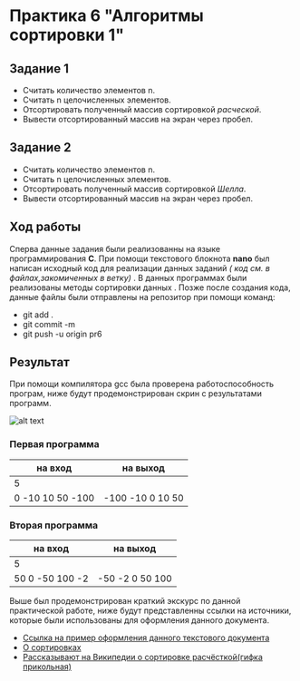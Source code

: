 # **Практика 6 "Алгоритмы сортировки 1"**

## **Задание 1**

- Считать количество элементов n.
- Считать n целочисленных элементов.
- Отсортировать полученный массив сортировкой *расческой*.
-  Вывести отсортированный массив на экран через пробел.

## **Задание 2**

- Считать количество элементов n.
-  Считать n целочисленных элементов.
-  Отсортировать полученный массив сортировкой *Шелла*.
- Вывести отсортированный массив на экран через пробел.

## **Ход работы**

Сперва данные задания были реализованны на языке программирования **C**. При помощи текстового блокнота **nano** был написан исходный код для реализации данных заданий _( код см. в файлах,закомиченных в ветку)_ . В данных программах были реализованы  методы сортировки данных  . Позже после создания кода, данные файлы были отправлены на репозитор при помощи команд:
  - git add .  
  - git commit -m
  - git push -u origin pr6
  
  ##  Результат 
  
  При помощи компилятора gcc была проверена работоспособность програм, ниже будут продемонстрирован скрин с результатами программ.
  
  ![alt text](https://pp.userapi.com/c855216/v855216544/2e6cf/UE13mpIf6r4.jpg)
  
   ### Первая программа 
 
| на вход        |  на выход      | 
| -------------- |:--------------:| 
| 5              |                |
|0 -10 10 50 -100|-100 -10 0 10 50|   

  ### Вторая программа
 
| на вход        |  на выход      | 
| -------------- |:--------------:| 
| 5              |                |
|50 0 -50 100 -2 |-50 -2 0 50 100 |

  Выше был продемонстрирован краткий экскурс по данной практической работе, ниже будут представленны ссылки на источники, которые были использованы для оформления данного документа.
 
 - [Ссылка на пример оформления данного текстового документа](https://github.com/adam-p/markdown-here/wiki/Markdown-Cheatsheet)
 - [О сортировках](https://habr.com/ru/post/357640/)
 - [Рассказывают на Википедии о сортировке расчёсткой(гифка прикольная)](https://ru.wikipedia.org/wiki/%D0%A1%D0%BE%D1%80%D1%82%D0%B8%D1%80%D0%BE%D0%B2%D0%BA%D0%B0_%D1%80%D0%B0%D1%81%D1%87%D1%91%D1%81%D0%BA%D0%BE%D0%B9)
